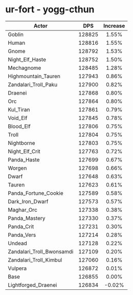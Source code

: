 # ur-fort - yogg-cthun
| Actor | DPS | Increase |
|---|:---:|:---:|
|Goblin|128825|1.55%|
|Human|128816|1.55%|
|Gnome|128792|1.53%|
|Night_Elf_Haste|128752|1.50%|
|Mechagnome|128485|1.28%|
|Highmountain_Tauren|127943|0.86%|
|Zandalari_Troll_Paku|127900|0.82%|
|Draenei|127868|0.80%|
|Orc|127864|0.80%|
|Kul_Tiran|127861|0.79%|
|Void_Elf|127845|0.78%|
|Blood_Elf|127806|0.75%|
|Troll|127804|0.75%|
|Nightborne|127803|0.75%|
|Night_Elf_Crit|127763|0.72%|
|Panda_Haste|127699|0.67%|
|Worgen|127698|0.66%|
|Dwarf|127648|0.63%|
|Tauren|127623|0.61%|
|Panda_Fortune_Cookie|127589|0.58%|
|Dark_Iron_Dwarf|127573|0.57%|
|Maghar_Orc|127338|0.38%|
|Panda_Mastery|127330|0.37%|
|Panda_Crit|127231|0.30%|
|Panda_Vers|127214|0.28%|
|Undead|127128|0.22%|
|Zandalari_Troll_Bwonsamdi|127109|0.20%|
|Zandalari_Troll_Kimbul|127060|0.16%|
|Vulpera|126872|0.01%|
|Base|126855|0.00%|
|Lightforged_Draenei|126834|-0.02%|

